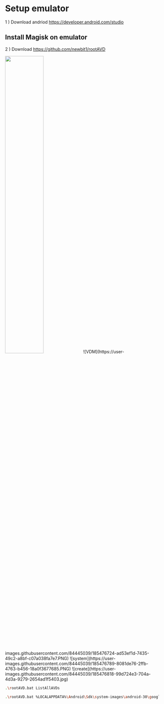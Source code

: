 # Setup emulator

1 ) Download andriod https://developer.android.com/studio

## Install Magisk on emulator
2 ) Download https://github.com/newbit1/rootAVD 


<img src="https://github.com/newbit1/video-files/blob/master/rootAVD_Windows.gif" width="50%" height="50%"/>
![VDM](https://user-images.githubusercontent.com/84445039/185476724-ad53ef1d-7435-49c2-a8bf-c07a038fa7e7.PNG)
![system](https://user-images.githubusercontent.com/84445039/185476789-8081de76-2ffb-4763-b456-18a0f3677685.PNG)
![create](https://user-images.githubusercontent.com/84445039/185476818-99d724e3-704a-4d3a-9279-2654ad1f5403.jpg)


```bash 
.\rootAVD.bat ListAllAVDs
```

```bash 
.\rootAVD.bat %LOCALAPPDATA%\Android\Sdk\system-images\android-30\google_apis_playstore\x86\ramdisk.img
```
